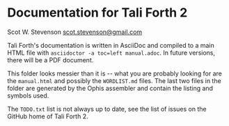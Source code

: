 # Documentation for Tali Forth 2 
Scot W. Stevenson <scot.stevenson@gmail.com>

Tali Forth's documentation is written in AsciiDoc and compiled to a main HTML
file with `asciidoctor -a toc=left manual.adoc`. In future versions, there will
be a PDF document.

This folder looks messier than it is -- what you are probably looking for are
the `manual.html` and possibly the `WORDLIST.md` files. The last two files in the
folder are generated by the Ophis assembler and contain the listing and symbols
used.

The `TODO.txt` list is not always up to date, see the list of issues on the
GitHub home of Tali Forth 2.
